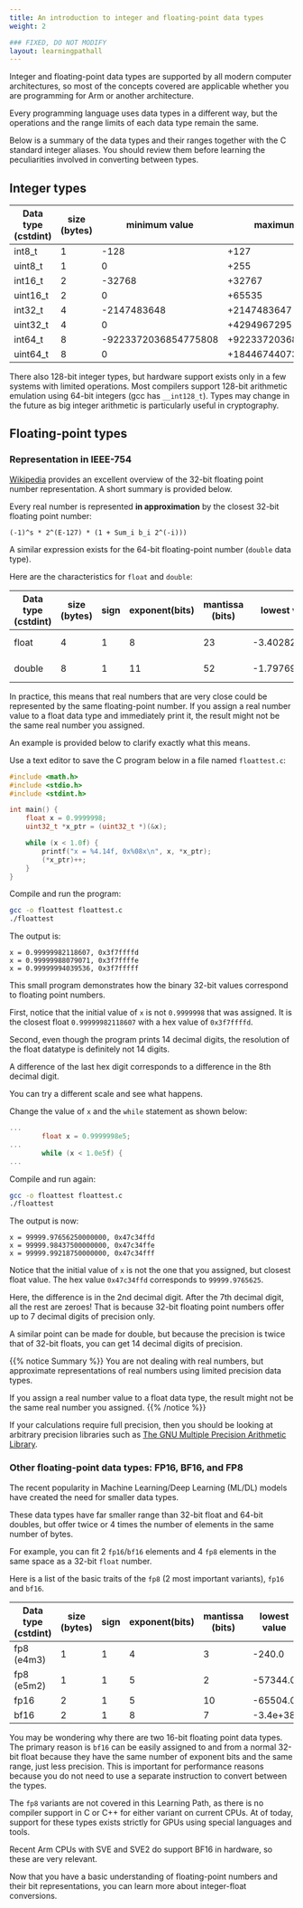 ```yaml
---
title: An introduction to integer and floating-point data types
weight: 2

### FIXED, DO NOT MODIFY
layout: learningpathall
---
```


Integer and floating-point data types are supported by all modern computer architectures, so most of the concepts covered are applicable whether you are programming for Arm or another architecture.

Every programming language uses data types in a different way, but the operations and the range limits of each data type remain the same.

Below is a summary of the data types and their ranges together with the C standard integer aliases. You should review them before learning the peculiarities involved in converting between types.

## Integer types

| Data type (cstdint)  | size (bytes) |      minimum value   |     maximum value     |     range    |
| -------------------- | ------------ | -------------------- | --------------------- | -------------|
|             int8_t   |       1      |                 -128 |                  +127 |      2^8     |
|            uint8_t   |       1      |                    0 |                  +255 |      2^8     |
|            int16_t   |       2      |               -32768 |                +32767 |     2^16     |
|           uint16_t   |       2      |                    0 |                +65535 |     2^16     |
|            int32_t   |       4      |          -2147483648 |           +2147483647 |     2^32     |
|           uint32_t   |       4      |                    0 |           +4294967295 |     2^32     |
|            int64_t   |       8      | -9223372036854775808 |  +9223372036854775807 |     2^64     |
|           uint64_t   |       8      |                    0 | +18446744073709551615 |     2^64     |

There also 128-bit integer types, but hardware support exists only in a few systems with limited operations. Most compilers support 128-bit arithmetic emulation using 64-bit integers (gcc has `__int128_t`). Types may change in the future as big integer arithmetic is particularly useful in cryptography.

## Floating-point types

### Representation in IEEE-754

[Wikipedia](https://en.wikipedia.org/wiki/Single-precision_floating-point_format) provides an excellent overview of the 32-bit floating point number representation. A short summary is provided below. 

Every real number is represented **in approximation** by the closest 32-bit floating point number:

`(-1)^s * 2^(E-127) * (1 + Sum_i b_i 2^(-i)))`

A similar expression exists for the 64-bit floating-point number (`double` data type). 

Here are the characteristics for `float` and `double`:

| Data type (cstdint)  | size (bytes) |  sign  | exponent(bits) | mantissa (bits)   |    lowest value   |   minimum value   |   maximum value   |
| -------------------- | ------------ | ------ | -------------- | ----------------- | ----------------- | ----------------- | ----------------- |
|             float    |       4      |    1   |        8       |        23         |      -3.40282e+38 |       1.17549e-38 |       3.40282e+38 |
|            double    |       8      |    1   |       11       |        52         |     -1.79769e+308 |      2.22507e-308 |      1.79769e+308 |

In practice, this means that real numbers that are very close could be represented by the same floating-point number. If you assign a real number value to a float data type and immediately print it, the result might not be the same real number you assigned.

An example is provided below to clarify exactly what this means. 

Use a text editor to save the C program below in a file named `floattest.c`:

```C
#include <math.h>
#include <stdio.h>
#include <stdint.h>

int main() {
    float x = 0.9999998;
    uint32_t *x_ptr = (uint32_t *)(&x);

    while (x < 1.0f) {
        printf("x = %4.14f, 0x%08x\n", x, *x_ptr);
        (*x_ptr)++;
    }
}
```

Compile and run the program:

```bash
gcc -o floattest floattest.c
./floattest
```

The output is:

```output
x = 0.99999982118607, 0x3f7ffffd
x = 0.99999988079071, 0x3f7ffffe
x = 0.99999994039536, 0x3f7fffff
```

This small program demonstrates how the binary 32-bit values correspond to floating point numbers. 

First, notice that the initial value of `x` is not `0.9999998` that was assigned. It is the closest float `0.99999982118607` with a hex value of `0x3f7ffffd`. 

Second, even though the program prints 14 decimal digits, the resolution of the float datatype is definitely not 14 digits.

A difference of the last hex digit corresponds to a difference in the 8th decimal digit. 

You can try a different scale and see what happens. 

Change the value of `x` and the `while` statement as shown below:

```C
...
		float x = 0.9999998e5;
...
        while (x < 1.0e5f) {
...
```

Compile and run again:

```bash
gcc -o floattest floattest.c
./floattest
```

The output is now:

```output
x = 99999.97656250000000, 0x47c34ffd
x = 99999.98437500000000, 0x47c34ffe
x = 99999.99218750000000, 0x47c34fff
```

Notice that the initial value of `x` is not the one that you assigned, but closest float value. The hex value `0x47c34ffd` corresponds to `99999.9765625`. 


Here, the difference is in the 2nd decimal digit. After the 7th decimal digit, all the rest are zeroes! That is because 32-bit floating point numbers offer up to 7 decimal digits of precision only.

A similar point can be made for double, but because the precision is twice that of 32-bit floats, you can get 14 decimal digits of precision.

{{% notice Summary %}}
You are not dealing with real numbers, but approximate representations of real numbers using limited precision data types. 

If you assign a real number value to a float data type, the result might not be the same real number you assigned.
{{% /notice %}}

If your calculations require full precision, then you should be looking at arbitrary precision libraries such as [The GNU Multiple Precision Arithmetic Library](https://gmplib.org/). 

### Other floating-point data types: FP16, BF16, and FP8

The recent popularity in Machine Learning/Deep Learning (ML/DL) models have created the need for smaller data types. 

These data types have far smaller range than 32-bit float and 64-bit doubles, but offer twice or 4 times the number of elements in the same number of bytes. 

For example, you can fit 2 `fp16`/`bf16` elements and 4 `fp8` elements in the same space as a 32-bit `float` number.

Here is a list of the basic traits of the `fp8` (2 most important variants), `fp16` and `bf16`.

| Data type (cstdint)  | size (bytes) |  sign  | exponent(bits) | mantissa (bits)   |    lowest value   |   minimum value   |   maximum value   |
| -------------------- | ------------ | ------ | -------------- | ----------------- | ----------------- | ----------------- | ----------------- |
|          fp8 (e4m3)  |       1      |    1   |        4       |         3         |            -240.0 |       0.001953125 |             240.0 |
|          fp8 (e5m2)  |       1      |    1   |        5       |         2         |          -57344.0 | 1.52587890625e-05 |           57344.0 |
|              fp16    |       2      |    1   |        5       |        10         |          -65504.0 |           5.96e−8 |           65504.0 |
|              bf16    |       2      |    1   |        8       |         7         |          -3.4e+38 |          1.17e-38 |           3.4e+38 |

You may be wondering why there are two 16-bit floating point data types. The primary reason is `bf16` can be easily assigned to and from a normal 32-bit float because they have the same number of exponent bits and the same range, just less precision. This is important for performance reasons because you do not need to use a separate instruction to convert between the types.

The `fp8` variants are not covered in this Learning Path, as there is no compiler support in C or C++ for either variant on current CPUs. At of today, support for these types exists strictly for GPUs using special languages and tools.

Recent Arm CPUs with SVE and SVE2 do support BF16 in hardware, so these are very relevant.

Now that you have a basic understanding of floating-point numbers and their bit representations, you can learn more about integer-float conversions.